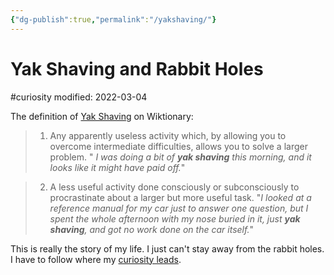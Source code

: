 ```yaml
---
{"dg-publish":true,"permalink":"/yakshaving/"}
---
```


# Yak Shaving and Rabbit Holes
#curiosity 
modified: 2022-03-04

The definition of [Yak Shaving](https://en.wiktionary.org/wiki/yak_shaving) on Wiktionary:
> 1.  Any apparently useless activity which, by allowing you to overcome intermediate difficulties, allows you to solve a larger problem. " _I was doing a bit of **yak shaving** this morning, and it looks like it might have paid off._"
    
> 2.  A less useful activity done consciously or subconsciously to procrastinate about a larger but more useful task. "_I looked at a reference manual for my car just to answer one question, but I spent the whole afternoon with my nose buried in it, just **yak shaving**, and got no work done on the car itself._"

This is really the story of my life. I just can't stay away from the rabbit holes. I have to follow where my [curiosity leads](learningnow.md).